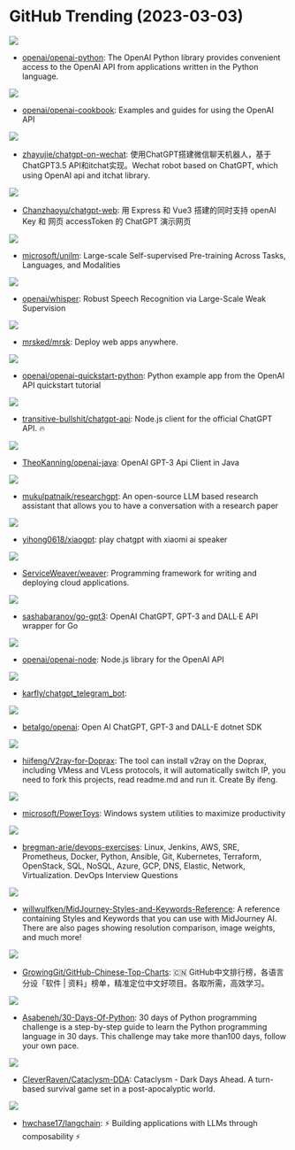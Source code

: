 # GitHub Trending (2023-03-03)

![](https://img.shields.io/badge/Python-New%20579-green?style=flat-square&logo=appveyor)
- [openai/openai-python](https://github.com/openai/openai-python): The OpenAI Python library provides convenient access to the OpenAI API from applications written in the Python language.

![](https://img.shields.io/badge/Jupyter%20Notebook-New%20665-green?style=flat-square&logo=appveyor)
- [openai/openai-cookbook](https://github.com/openai/openai-cookbook): Examples and guides for using the OpenAI API

![](https://img.shields.io/badge/Python-New%20227-green?style=flat-square&logo=appveyor)
- [zhayujie/chatgpt-on-wechat](https://github.com/zhayujie/chatgpt-on-wechat): 使用ChatGPT搭建微信聊天机器人，基于ChatGPT3.5 API和itchat实现。Wechat robot based on ChatGPT, which using OpenAI api and itchat library.

![](https://img.shields.io/badge/Vue-New%20708-green?style=flat-square&logo=appveyor)
- [Chanzhaoyu/chatgpt-web](https://github.com/Chanzhaoyu/chatgpt-web): 用 Express 和 Vue3 搭建的同时支持 openAI Key 和 网页 accessToken 的 ChatGPT 演示网页

![](https://img.shields.io/badge/Python-New%20164-green?style=flat-square&logo=appveyor)
- [microsoft/unilm](https://github.com/microsoft/unilm): Large-scale Self-supervised Pre-training Across Tasks, Languages, and Modalities

![](https://img.shields.io/badge/Jupyter%20Notebook-New%20345-green?style=flat-square&logo=appveyor)
- [openai/whisper](https://github.com/openai/whisper): Robust Speech Recognition via Large-Scale Weak Supervision

![](https://img.shields.io/badge/Ruby-New%20529-green?style=flat-square&logo=appveyor)
- [mrsked/mrsk](https://github.com/mrsked/mrsk): Deploy web apps anywhere.

![](https://img.shields.io/badge/CSS-New%2038-green?style=flat-square&logo=appveyor)
- [openai/openai-quickstart-python](https://github.com/openai/openai-quickstart-python): Python example app from the OpenAI API quickstart tutorial

![](https://img.shields.io/badge/TypeScript-New%20214-green?style=flat-square&logo=appveyor)
- [transitive-bullshit/chatgpt-api](https://github.com/transitive-bullshit/chatgpt-api): Node.js client for the official ChatGPT API. 🔥

![](https://img.shields.io/badge/Java-New%2050-green?style=flat-square&logo=appveyor)
- [TheoKanning/openai-java](https://github.com/TheoKanning/openai-java): OpenAI GPT-3 Api Client in Java

![](https://img.shields.io/badge/Python-New%20130-green?style=flat-square&logo=appveyor)
- [mukulpatnaik/researchgpt](https://github.com/mukulpatnaik/researchgpt): An open-source LLM based research assistant that allows you to have a conversation with a research paper

![](https://img.shields.io/badge/Python-New%20220-green?style=flat-square&logo=appveyor)
- [yihong0618/xiaogpt](https://github.com/yihong0618/xiaogpt): play chatgpt with xiaomi ai speaker

![](https://img.shields.io/badge/Go-New%20323-green?style=flat-square&logo=appveyor)
- [ServiceWeaver/weaver](https://github.com/ServiceWeaver/weaver): Programming framework for writing and deploying cloud applications.

![](https://img.shields.io/badge/Go-New%2098-green?style=flat-square&logo=appveyor)
- [sashabaranov/go-gpt3](https://github.com/sashabaranov/go-gpt3): OpenAI ChatGPT, GPT-3 and DALL·E API wrapper for Go

![](https://img.shields.io/badge/TypeScript-New%20113-green?style=flat-square&logo=appveyor)
- [openai/openai-node](https://github.com/openai/openai-node): Node.js library for the OpenAI API

![](https://img.shields.io/badge/Python-New%20245-green?style=flat-square&logo=appveyor)
- [karfly/chatgpt_telegram_bot](https://github.com/karfly/chatgpt_telegram_bot): 

![](https://img.shields.io/badge/C%23-New%2047-green?style=flat-square&logo=appveyor)
- [betalgo/openai](https://github.com/betalgo/openai): Open AI ChatGPT, GPT-3 and DALL-E dotnet SDK

![](https://img.shields.io/badge/Dockerfile-New%2092-green?style=flat-square&logo=appveyor)
- [hiifeng/V2ray-for-Doprax](https://github.com/hiifeng/V2ray-for-Doprax): The tool can install v2ray on the Doprax, including VMess and VLess protocols, it will automatically switch IP, you need to fork this projects, read readme.md and run it. Create By ifeng.

![](https://img.shields.io/badge/C%23-New%2094-green?style=flat-square&logo=appveyor)
- [microsoft/PowerToys](https://github.com/microsoft/PowerToys): Windows system utilities to maximize productivity

![](https://img.shields.io/badge/Python-New%20216-green?style=flat-square&logo=appveyor)
- [bregman-arie/devops-exercises](https://github.com/bregman-arie/devops-exercises): Linux, Jenkins, AWS, SRE, Prometheus, Docker, Python, Ansible, Git, Kubernetes, Terraform, OpenStack, SQL, NoSQL, Azure, GCP, DNS, Elastic, Network, Virtualization. DevOps Interview Questions

![](https://img.shields.io/badge/none-New%20180-green?style=flat-square&logo=appveyor)
- [willwulfken/MidJourney-Styles-and-Keywords-Reference](https://github.com/willwulfken/MidJourney-Styles-and-Keywords-Reference): A reference containing Styles and Keywords that you can use with MidJourney AI. There are also pages showing resolution comparison, image weights, and much more!

![](https://img.shields.io/badge/Java-New%2098-green?style=flat-square&logo=appveyor)
- [GrowingGit/GitHub-Chinese-Top-Charts](https://github.com/GrowingGit/GitHub-Chinese-Top-Charts): 🇨🇳 GitHub中文排行榜，各语言分设「软件 | 资料」榜单，精准定位中文好项目。各取所需，高效学习。

![](https://img.shields.io/badge/Python-New%20197-green?style=flat-square&logo=appveyor)
- [Asabeneh/30-Days-Of-Python](https://github.com/Asabeneh/30-Days-Of-Python): 30 days of Python programming challenge is a step-by-step guide to learn the Python programming language in 30 days. This challenge may take more than100 days, follow your own pace.

![](https://img.shields.io/badge/C%2B%2B-New%2027-green?style=flat-square&logo=appveyor)
- [CleverRaven/Cataclysm-DDA](https://github.com/CleverRaven/Cataclysm-DDA): Cataclysm - Dark Days Ahead. A turn-based survival game set in a post-apocalyptic world.

![](https://img.shields.io/badge/Python-New%20213-green?style=flat-square&logo=appveyor)
- [hwchase17/langchain](https://github.com/hwchase17/langchain): ⚡ Building applications with LLMs through composability ⚡

